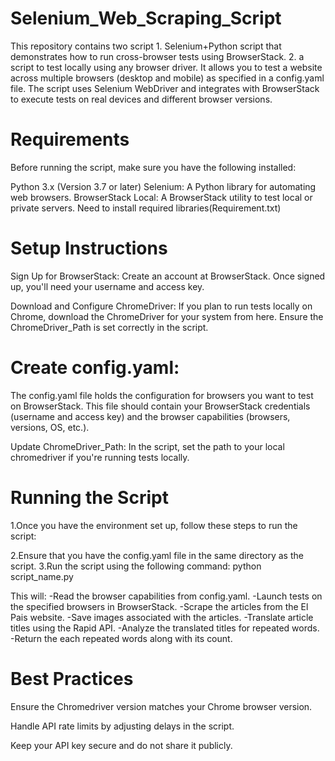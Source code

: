 # Selenium_Web_Scraping_Script
This repository contains two script 1. Selenium+Python script that demonstrates how to run cross-browser tests using BrowserStack. 2. a script to test locally using any browser driver. It allows you to test a website across multiple browsers (desktop and mobile) as specified in a config.yaml file. The script uses Selenium WebDriver and integrates with BrowserStack to execute tests on real devices and different browser versions.

# Requirements
Before running the script, make sure you have the following installed:

Python 3.x (Version 3.7 or later)
Selenium: A Python library for automating web browsers.
BrowserStack Local: A BrowserStack utility to test local or private servers.
Need to install required libraries(Requirement.txt)


# Setup Instructions
Sign Up for BrowserStack:
Create an account at BrowserStack. Once signed up, you'll need your username and access key.

Download and Configure ChromeDriver: If you plan to run tests locally on Chrome, download the ChromeDriver for your system from here. Ensure the ChromeDriver_Path is set correctly in the script.

# Create config.yaml:
The config.yaml file holds the configuration for browsers you want to test on BrowserStack. This file should contain your BrowserStack credentials (username and access key) and the browser capabilities (browsers, versions, OS, etc.).

Update ChromeDriver_Path: In the script, set the path to your local chromedriver if you're running tests locally.

# Running the Script
  1.Once you have the environment set up, follow these steps to run the script:

  2.Ensure that you have the config.yaml file in the same directory as the script.
  3.Run the script using the following command:
    python script_name.py

  This will:
    -Read the browser capabilities from config.yaml.
    -Launch tests on the specified browsers in BrowserStack.
    -Scrape the articles from the El Pais website.
    -Save images associated with the articles.
    -Translate article titles using the Rapid API.
    -Analyze the translated titles for repeated words.
    -Return the each repeated words along with its count.

# Best Practices
Ensure the Chromedriver version matches your Chrome browser version.

Handle API rate limits by adjusting delays in the script.

Keep your API key secure and do not share it publicly.
